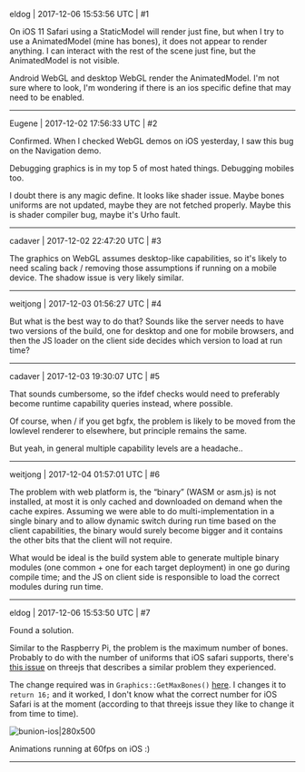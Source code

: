 eldog | 2017-12-06 15:53:56 UTC | #1

On iOS 11 Safari using a StaticModel will render just fine, but when I try to use a AnimatedModel (mine has bones), it does not appear to render anything. I can interact with the rest of the scene just fine, but the AnimatedModel is not visible.

Android WebGL and desktop WebGL render the AnimatedModel. I'm not sure where to look, I'm wondering if there is an ios specific define that may need to be enabled.

-------------------------

Eugene | 2017-12-02 17:56:33 UTC | #2

Confirmed. When I checked WebGL demos on iOS yesterday, I saw this bug on the Navigation demo.

Debugging graphics is in my top 5 of most hated things. Debugging mobiles too.

I doubt there is any magic define. It looks like shader issue. Maybe bones uniforms are not updated, maybe they are not fetched properly. Maybe this is shader compiler bug, maybe it's Urho fault.

-------------------------

cadaver | 2017-12-02 22:47:20 UTC | #3

The graphics on WebGL assumes desktop-like capabilities, so it's likely to need scaling back / removing those assumptions if running on a mobile device. The shadow issue is very likely similar.

-------------------------

weitjong | 2017-12-03 01:56:27 UTC | #4

But what is the best way to do that? Sounds like the server needs to have two versions of the build, one for desktop and one for mobile browsers, and then the JS loader on the client side decides which version to load at run time?

-------------------------

cadaver | 2017-12-03 19:30:07 UTC | #5

That sounds cumbersome, so the ifdef checks would need to preferably become runtime capability queries instead, where possible.

Of course, when / if you get bgfx, the problem is likely to be moved from the lowlevel renderer to elsewhere, but principle remains the same.

But yeah, in general multiple capability levels are a headache..

-------------------------

weitjong | 2017-12-04 01:57:01 UTC | #6

The problem with web platform is, the “binary” (WASM or asm.js) is not installed, at most it is only cached and downloaded on demand when the cache expires. Assuming we were able to do multi-implementation in a single binary and to allow dynamic switch during run time based on the client capabilities, the binary would surely become bigger and it contains the other bits that the client will not require.

What would be ideal is the build system able to generate multiple binary modules (one common + one for each target deployment) in one go during compile time; and the JS on client side is responsible to load the correct modules during run time.

-------------------------

eldog | 2017-12-06 15:53:50 UTC | #7

Found a solution.

Similar to the Raspberry Pi, the problem is the maximum number of bones. Probably to do with the number of uniforms that iOS safari supports, there's [this issue](https://github.com/mrdoob/three.js/issues/7807) on threejs that describes a similar problem they experienced.

The change required was in `Graphics::GetMaxBones()` [here](https://github.com/urho3d/Urho3D/blob/54ed4c917f242817029797a72eb7867ea7ab0247/Source/Urho3D/Graphics/OpenGL/OGLGraphics.cpp#L2154). I changes it to `return 16;` and it worked, I don't know what the correct number for iOS Safari is at the moment (according to that threejs issue they like to change it from time to time).

![bunion-ios|280x500](upload://cFicgA646NU0gtuTUpQybTJlKO2.gif)

Animations running at 60fps on iOS :)

-------------------------

